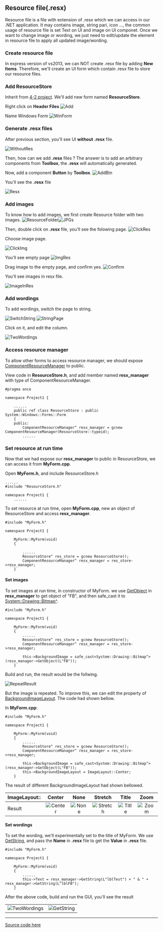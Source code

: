 ## Resource file(.resx)

Resource file is a file with extension of .resx which we can access in our .NET application. It may contains image, string pari, icon ..., the common usage of resource file is set Text on UI and image on UI componet. Once we want to change image or wording, we just need to edit/update the element in resource file to apply all updated image/wording.

### Create resource file
In express version of vs2013, we can NOT create .resx file by adding **New Items**. Therefore, we'll create an UI form which contain .resx file to store our resource files.

### Add ResourceStore
Inherit from [4-2 project](/doc/Ch4/src/4-2). We'll add new form named **ResourceStore**.

Right click on **Header Files**
![Add](/doc/Ch9/img/9-2-1-1.jpg)

Name Windows Form
![WinForm](/doc/Ch9/img/9-2-1-2.jpg)

### Generate .resx files
After previous section, you'll see UI **without** **.resx** file.

![WithoutRes](/doc/Ch9/img/9-2-1-3.jpg)

Then, how can we add **.resx** files ? The answer is to add an arbitrary components from **Toolbox**, the **.resx** will automatically generated.

Now, add a component **Button** by **Toolbox**.
![AddBtn](/doc/Ch9/img/9-2-1-4.jpg)

You'll see the **.resx** file

![Resx](/doc/Ch9/img/9-2-1-5.jpg)

### Add images
To know how to add images, we first create Resource folder with two images.
![ResourceFolder](/doc/Ch9/img/9-2-1-6.jpg)![JPGs](/doc/Ch9/img/9-2-1-7.jpg)

Then, double click on **.resx** file, you'll see the folowing page.
![ClickRes](/doc/Ch9/img/9-2-1-8.jpg)

Choose image page.

![ClickImg](/doc/Ch9/img/9-2-1-9.jpg)

You'll see empty page
![ImgRes](/doc/Ch9/img/9-2-1-10.jpg)

Drag image to the empty page, and confirm yes.
![Confirm](/doc/Ch9/img/9-2-1-11.jpg)

You'll see images in resx file.

![ImageInRes](/doc/Ch9/img/9-2-1-12.jpg)

### Add wordings
To add wordings, switch the page to string.

![SwitchString](/doc/Ch9/img/9-2-1-13.jpg)
![StringPage](/doc/Ch9/img/9-2-1-14.jpg)

Click on it, and edit the column.

![TwoWordings](/doc/Ch9/img/9-2-1-15.jpg)

### Access resource manager
To allow other forms to access resource manager, we should expose [ComponentResourceManager](https://msdn.microsoft.com/zh-tw/library/system.componentmodel.componentresourcemanager(v=vs.110).aspx) to public.

View code in **ResourceStore.h**, and add member named **resx_manager** with type of ComponentResourceManager.

````
#pragma once

namespace Project1 {

    ......
	public ref class ResourceStore : public System::Windows::Forms::Form
	{
	public:
		ComponentResourceManager^ resx_manager = gcnew ComponentResourceManager(ResourceStore::typeid);
		......
````

### Set resource at run time
Now that we had expose our **resx_manager** to public in ResourceStore, we can access it from **MyForm.cpp**.

Open **MyForm.h**, and include ResourceStore.h
````
......
#include "ResourceStore.h"

namespace Project1 {
    ......
````

To set resource at run time, open **MyForm.cpp**, new an object of ResourceStore and access **resx_manager**.
````
#include "MyForm.h"

namespace Project1 {

    MyForm::MyForm(void)
    {

        ......
        ResourceStore^ res_store = gcnew ResourceStore();
        ComponentResourceManager^ resx_manager = res_store->resx_manager;
    }
````
#### Set images
To set images at run time, in constructor of MyForm. we use [GetObject](https://msdn.microsoft.com/zh-tw/library/963f81yd(v=vs.110).aspx) in **resx_manager** to get object of "FB", and then safe_cast it to [System::Drawing::Bitmap^](https://msdn.microsoft.com/zh-tw/library/system.drawing.bitmap(v=vs.110).aspx).
````
#include "MyForm.h"

namespace Project1 {

    MyForm::MyForm(void)
    {
        ......
        ResourceStore^ res_store = gcnew ResourceStore();
        ComponentResourceManager^ resx_manager = res_store->resx_manager;

        this->BackgroundImage = safe_cast<System::Drawing::Bitmap^>(resx_manager->GetObject(L"FB"));
    }

````

Build and run, the result would be the follwing.

![RepeatResult](/doc/Ch9/img/9-2-1-16.jpg)

But the image is repeated. To improve this, we can edit the property of [BackgroundImageLayout](https://msdn.microsoft.com/zh-tw/library/system.windows.forms.control.backgroundimagelayout(v=vs.110).aspx). The code had shown bellow.

In **MyForm.cpp**:
````
#include "MyForm.h"

namespace Project1 {

    MyForm::MyForm(void)
    {
        ......
        ResourceStore^ res_store = gcnew ResourceStore();
        ComponentResourceManager^ resx_manager = res_store->resx_manager;

        this->BackgroundImage = safe_cast<System::Drawing::Bitmap^>(resx_manager->GetObject(L"FB"));
        this->BackgroundImageLayout = ImageLayout::Center;
    }
````

The result of different BackgroundImageLayout had shown bellowed.

|  ImageLayout::   | Center | None | Stretch | Title | Zoom |
| ------------- |:-------------:|:-------------:|:-------------:|:-------------:|:-------------:|
| Result    | ![Center](/doc/Ch9/img/9-2-1-17.jpg) |![None](/doc/Ch9/img/9-2-1-18.jpg) |![Stretch](/doc/Ch9/img/9-2-1-19.jpg) |![Title](/doc/Ch9/img/9-2-1-20.jpg) |![Zoom](/doc/Ch9/img/9-2-1-21.jpg) |


#### Set wordings

To set the wording, we'll experimentally set to the title of MyForm. We use [GetString](https://msdn.microsoft.com/zh-tw/library/d17ax2xk(v=vs.110).aspx), and pass the **Name** in **.resx** file to get the **Value** in **.resx** file.
````
#include "MyForm.h"

namespace Project1 {

    MyForm::MyForm(void)
    {
        ......
        this->Text = resx_manager->GetString(L"lblTest") + " & " + resx_manager->GetString(L"lblFB");
    }
````

After the above code, build and run the GUI, you'll see the result

|   |  |
| ------------- |:-------------:|
| ![TwoWordings](/doc/Ch9/img/9-2-1-15.jpg)   |![GetString](/doc/Ch9/img/9-2-1-22.jpg) |



***
[Source code here](/doc/Ch9/src/9-2-1)



